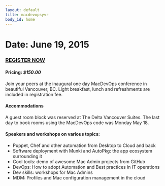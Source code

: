 ```yaml
---
layout: default
title: macdevopsyvr
body_id: home
---
```


# Date: June 19, 2015

### [REGISTER NOW](http://cars-ebmsweb.its.sfu.ca/reg/reg_p1_form.aspx?oc=05&ct=MECS-1&eventid=21141)

#### Pricing: _$150.00_  

Join your peers at the inaugural one day MacDevOps conference in beautiful Vancouver, BC. Light breakfast, lunch and refreshments are included in registration fee.

#### Accommodations

A guest room block was reserved at The Delta Vancouver Suites. The last day to book rooms using the MacDevOps code was Monday May 18.  


#### Speakers and workshops on various topics:

* Puppet, Chef and other automation from Desktop to Cloud and back
* Software deployment with Munki and AutoPkg: the app ecosystem surrounding it
* Cool tools: demo of awesome Mac Admin projects from GitHub
* DevOps: How to adopt Automation and Best practices in IT operations
* Dev skills: workshops for Mac Admins
* MDM: Profiles and Mac configuration management in the cloud

